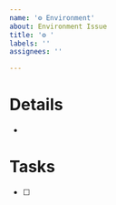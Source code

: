 ```yaml
---
name: '⚙️ Environment'
about: Environment Issue
title: '⚙ '
labels: ''
assignees: ''

---
```


# Details

* 

# Tasks

- [ ] 

